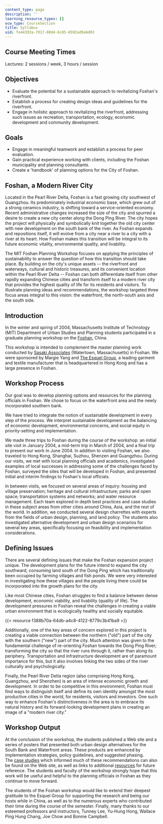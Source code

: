 ```yaml
---
content_type: page
description: ''
learning_resource_types: []
ocw_type: CourseSection
title: Syllabus
uid: fe44393a-7017-08d4-6c85-6592ad9a6d03
---
```


Course Meeting Times
--------------------

Lectures: 2 sessions / week, 3 hours / session

Objectives
----------

*   Evaluate the potential for a sustainable approach to revitalizing Foshan's riverfront.
*   Establish a process for creating design ideas and guidelines for the riverfront.
*   Engage in holistic approach to revitalizing the riverfront, addressing such issues as recreation, transportation, ecology, economic development and community development.

Goals
-----

*   Engage in meaningful teamwork and establish a process for peer evaluation.
*   Gain practical experience working with clients, including the Foshan municipality and planning consultants.
*   Create a 'handbook' of planning options for the City of Foshan.

Foshan, a Modern River City
---------------------------

Located in the Pearl River Delta, Foshan is a fast growing city southwest of Guangzhou. Its predominately industrial economic base, which grew out of a strong ceramics industry, is shifting toward a service-oriented economy. Recent administrative changes increased the size of the city and spurred a desire to create a new city center along the Dong Ping River. The city hopes the project will physically and symbolically knit together the old city center with new development on the south bank of the river. As Foshan expands and repositions itself, it will evolve from a city near a river to a city with a river at its heart. How Foshan makes this transition will be integral to its future economic vitality, environmental quality, and livability.

The MIT Foshan Planning Workshop focuses on applying the principles of sustainability to answer the question of how this transition should take place. By building on the city's unique assets -- the riverfront and waterways, cultural and historic treasures, and its convenient location within the Pearl River Delta -- Foshan can both differentiate itself from other rapidly expanding Chinese cities and transform itself to a modern river city that provides the highest quality of life for its residents and visitors. To illustrate planning ideas and recommendations, the workshop targeted three focus areas integral to this vision: the waterfront, the north-south axis and the south side.

Introduction
------------

In the winter and spring of 2004, Massachusetts Institute of Technology (MIT) Department of Urban Studies and Planning students participated in a graduate planning workshop on the [Foshan](http://www.foshan.gov.cn/english/), China.

This workshop is intended to complement the master planning work conducted by [Sasaki Associates](http://www.sasaki.com/) (Watertown, Massachusetts) in Foshan. We were sponsored by Margie Yang and [The Esquel Group](http://www.esquel.com/), a leading garment and textile manufacturer that is headquartered in Hong Kong and has a large presence in Foshan.

Workshop Process
----------------

Our goal was to develop planning options and resources for the planning officials in Foshan. We chose to focus on the waterfront area and the newly incorporated southern bank.

We have tried to integrate the notion of sustainable development in every step of the process. We interpret sustainable development as the balancing of economic development, environmental concerns, and social equity in priority-setting and implementation.

We made three trips to Foshan during the course of the workshop: an initial site visit in January 2004, a mid-term trip in March of 2004, and a final trip to present our work in June 2004. In addition to visiting Foshan, we also traveled to Hong Kong, Shanghai, Suzhou, Shenzen and Guangzhou. During our visits, we met with local planning officials and academics, investigated examples of local successes in addressing some of the challenges faced by Foshan, surveyed the sites that will be developed in Foshan, and presented initial and interim findings to Foshan's local officials.

In between visits, we focused on several areas of inquiry: housing and village preservation; heritage and cultural infrastructure; parks and open space; transportation systems and networks; and water resource management. Each team explored in depth best practices and case studies in these subject areas from other cities around China, Asia, and the rest of the world. In addition, we conducted several design charrettes with experts from the fields of urban design, planning, and land policy. The students also investigated alternative development and urban design scenarios for several key areas, specifically focusing on feasibility and implementation considerations.

Defining Issues
---------------

There are several defining issues that make the Foshan expansion project unique. The development plans for the future intend to expand the city southward, consuming land south of the Dong Ping which has traditionally been occupied by farming villages and fish ponds. We were very interested in investigating how these villages and the people living there could be incorporated into the growth plans for the city.

Like most Chinese cities, Foshan struggles to find a balance between dense development, economic viability, and livability (quality of life). The development pressures in Foshan reveal the challenges in creating a viable urban environment that is ecologically healthy and socially equitable.

{{< resource f388b70a-64db-a4c8-4122-8779c3b41ba9 >}}

Additionally, one of the key areas of concern explored in this project is creating a viable connection between the northern ("old") part of the city with the southern ("new") part of the city. Much attention was given to the fundamental challenge of re-orienting Foshan towards the Dong Ping River; transforming the city so that the river runs through it, rather than along its periphery. Transportation and infrastructure development are of paramount importance for this, but it also involves linking the two sides of the river culturally and psychologically.

Finally, the Pearl River Delta region (also comprising Hong Kong, Guangzhou, and Shenzhen) is an area of intense economic growth and development. In order to be competitive in this environment, Foshan must find ways to distinguish itself and define its own identity amongst the most productive cities in the world, for residents, visitors and investors. One such way to enhance Foshan's distinctiveness in the area is to embrace its natural history and its forward-looking development plans in creating an image of a "modern river city."

Workshop Output
---------------

At the conclusion of the workshop, the students published a Web site and a series of posters that presented both urban design alternatives for the South Bank and Waterfront areas. These products are enhanced by implementation strategies, policy guidelines, and suggested phasing. The [case studies](https://mitsloan.mit.edu/LearningEdge/) which informed much of these recommendations can also be found on the Web site, as well as links to additional [resources](https://mitsloan.mit.edu/LearningEdge/Pages/default.aspx) for future reference. The students and faculty of the workshop strongly hope that this work will be useful and helpful to the planning officials in Foshan as they continue to move forward.

The students of the Foshan workshop would like to extend their deepest gratitude to the Esquel Group for supporting the research and being our hosts while in China, as well as to the numerous experts who contributed their time during the course of the semester. Finally, many thanks to our esteemed professors and instructors, Tunney Lee, Yu-Hung Hong, Wallace Ping Hung Chang, Joe Chow and Bonnie Campbell.